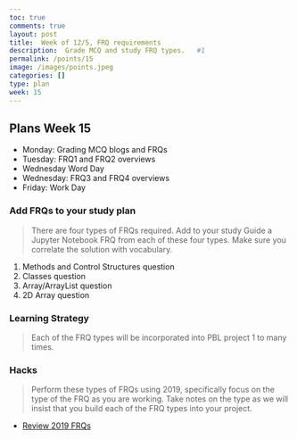 ```yaml
---
toc: true
comments: true
layout: post
title:  Week of 12/5, FRQ requirements
description:  Grade MCQ and study FRQ types.   #1
permalink: /points/15
image: /images/points.jpeg
categories: []
type: plan
week: 15
---
```


## Plans Week 15
- Monday: Grading MCQ blogs and FRQs
- Tuesday: FRQ1 and FRQ2 overviews
- Wednesday Word Day
- Wednesday: FRQ3 and FRQ4 overviews
- Friday: Work Day

### Add FRQs to your study plan
> There are four types of FRQs required.  Add to your study Guide a Jupyter Notebook FRQ from each of these four types.  Make sure you correlate the solution with vocabulary.
1. Methods and Control Structures question
2. Classes question 
3. Array/ArrayList question
4. 2D Array question
### Learning Strategy
> Each of the FRQ types will be incorporated into PBL project 1 to many times.

### Hacks 
> Perform these types of FRQs using 2019, specifically focus on the type of the FRQ as you are working.  Take notes on the type as we will insist that you build each of the FRQ types into your project.
- [Review 2019 FRQs](https://www.youtube.com/watch?v=zdic9Fi_XTc)
